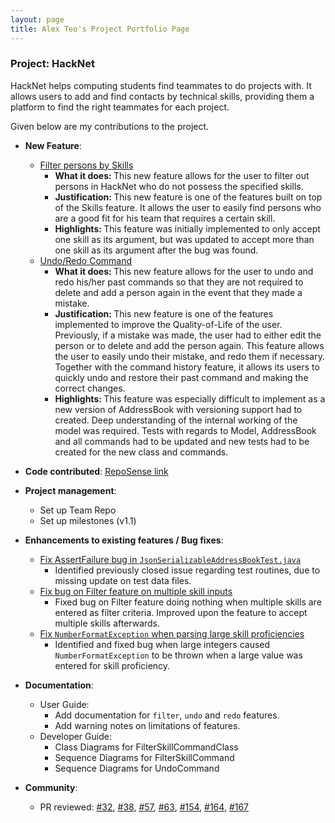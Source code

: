 ```yaml
---
layout: page
title: Alex Teo's Project Portfolio Page
---
```


### Project: HackNet

HackNet helps computing students find teammates to do projects with. It allows users to add and find contacts by technical skills, providing them a platform to find the right teammates for each project.

Given below are my contributions to the project.

* **New Feature**:
    * [Filter persons by Skills](https://github.com/AY2122S2-CS2103T-W13-3/tp/pull/31)
      * <b>What it does: </b> This new feature allows for the user to filter out persons in HackNet who do not possess the specified skills.
      * <b>Justification: </b> This new feature is one of the features built on top of the Skills feature. It allows the user to easily find persons who are a good fit for his team that requires a certain skill.
      * <b>Highlights: </b> This feature was initially implemented to only accept one skill as its argument, but was updated to accept more than one skill as its argument after the bug was found.
    * [Undo/Redo Command](https://github.com/AY2122S2-CS2103T-W13-3/tp/pull/76)
      * <b>What it does: </b> This new feature allows for the user to undo and redo his/her past commands so that they are not required to delete and add a person again in the event that they made a mistake.
      * <b>Justification: </b> This new feature is one of the features implemented to improve the Quality-of-Life of the user. Previously, if a mistake was made, the user had to either edit the person or to delete and add the person again.
This feature allows the user to easily undo their mistake, and redo them if necessary. Together with the command history feature, it allows its users to quickly undo and restore their past command and making the correct changes.
      * <b>Highlights: </b> This feature was especially difficult to implement as a new version of AddressBook with versioning support had to created.
Deep understanding of the internal working of the model was required. Tests with regards to Model, AddressBook and all commands
had to be updated and new tests had to be created for the new class and commands.

* **Code contributed**: [RepoSense link](https://nus-cs2103-ay2122s2.github.io/tp-dashboard/?search=alexteo98&sort=groupTitle&sortWithin=title&since=2022-02-18&timeframe=commit&mergegroup=&groupSelect=groupByRepos&breakdown=false)

<div style="page-break-after: always;"></div>

* **Project management**:
    * Set up Team Repo
    * Set up milestones (v1.1)

* **Enhancements to existing features / Bug fixes**:
    * [Fix AssertFailure bug in `JsonSerializableAddressBookTest.java`](https://github.com/AY2122S2-CS2103T-W13-3/tp/pull/35)
      * Identified previously closed issue regarding test routines, due to missing update on test data files.
    * [Fix bug on Filter feature on multiple skill inputs](https://github.com/AY2122S2-CS2103T-W13-3/tp/pull/62)
      * Fixed bug on Filter feature doing nothing when multiple skills are entered as filter criteria. Improved upon the feature to accept multiple skills afterwards.
    * [Fix `NumberFormatException` when parsing large skill proficiencies](https://github.com/AY2122S2-CS2103T-W13-3/tp/pull/177)
      * Identified and fixed bug when large integers caused `NumberFormatException` to be thrown when a large value was entered for skill proficiency.

* **Documentation**:
    * User Guide:
        * Add  documentation for `filter`, `undo` and `redo` features.
        * Add warning notes on limitations of features.
    * Developer Guide:
        * Class Diagrams for FilterSkillCommandClass
        * Sequence Diagrams for FilterSkillCommand
        * Sequence Diagrams for UndoCommand

* **Community**:
    * PR reviewed:
[#32](https://github.com/AY2122S2-CS2103T-W13-3/tp/pull/32),
[#38](https://github.com/AY2122S2-CS2103T-W13-3/tp/pull/38),
[#57](https://github.com/AY2122S2-CS2103T-W13-3/tp/pull/57),
[#63](https://github.com/AY2122S2-CS2103T-W13-3/tp/pull/63),
[#154](https://github.com/AY2122S2-CS2103T-W13-3/tp/pull/154),
[#164](https://github.com/AY2122S2-CS2103T-W13-3/tp/pull/164),
[#167](https://github.com/AY2122S2-CS2103T-W13-3/tp/pull/167)


